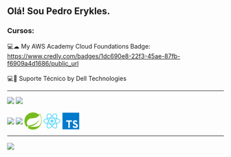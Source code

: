 ## Olá! Sou Pedro Erykles. 

### Cursos:
💻☁ My AWS Academy Cloud Foundations Badge: https://www.credly.com/badges/1dc690e8-22f3-45ae-87fb-f6909a4d1686/public_url
<br />
<br />
💻🔧 Suporte Técnico by Dell Technologies
<hr>
<div>
  <img src="https://github-readme-stats.vercel.app/api/top-langs/?username=pedroErykles&theme=tokyonight">
  <img src="https://github-readme-stats.vercel.app/api?username=pedroErykles&theme=tokyonight">
</div>
<br>
<div>
<img align="center" widht="40" height="40" src="https://cdn.jsdelivr.net/gh/devicons/devicon/icons/java/java-original.svg" />
<img align="center" widht="40" height="40" src="https://cdn.jsdelivr.net/gh/devicons/devicon/icons/javascript/javascript-original.svg" />
<img align="center" widht="40" height="40" src="https://github.com/devicons/devicon/blob/v2.15.1/icons/spring/spring-original.svg" />
<img align="center" widht="40" height="40" src="https://github.com/devicons/devicon/blob/v2.15.1/icons/react/react-original.svg" />
<img align="center" widht="40" height="40" src="https://github.com/devicons/devicon/blob/v2.15.1/icons/typescript/typescript-original.svg" />
</div> 
<hr>
<div>
<a href="https://www.instagram.com/pedroerykles/" target="_blank"><img align="center" src="https://img.shields.io/badge/Instagram-E4405F?style=for-the-badge&logo=instagram&logoColor=white" /></a>
</div> 

